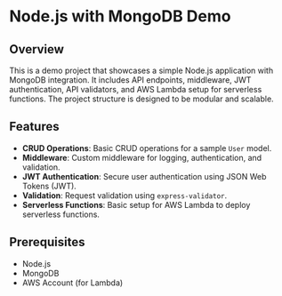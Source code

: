 # Node.js with MongoDB Demo

## Overview

This is a demo project that showcases a simple Node.js application with MongoDB integration. It includes API endpoints, middleware, JWT authentication, API validators, and AWS Lambda setup for serverless functions. The project structure is designed to be modular and scalable.

## Features

- **CRUD Operations**: Basic CRUD operations for a sample `User` model.
- **Middleware**: Custom middleware for logging, authentication, and validation.
- **JWT Authentication**: Secure user authentication using JSON Web Tokens (JWT).
- **Validation**: Request validation using `express-validator`.
- **Serverless Functions**: Basic setup for AWS Lambda to deploy serverless functions.

## Prerequisites

- Node.js
- MongoDB
- AWS Account (for Lambda)

